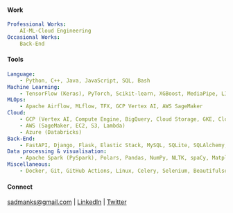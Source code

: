 #### Work

```yaml
Professional Works:
    AI-ML-Cloud Engineering
Occasional Works:
    Back-End
```
#### Tools
```yaml
Language: 
    - Python, C++, Java, JavaScript, SQL, Bash
Machine Learning: 
    - TensorFlow (Keras), PyTorch, Scikit-learn, XGBoost, MediaPipe, LIME, OpenCV
MLOps:                              
    - Apache Airflow, MLflow, TFX, GCP Vertex AI, AWS SageMaker
Cloud: 
    - GCP (Vertex AI, Compute Engine, BigQuery, Cloud Storage, GKE, Cloud Run, App Engine) 
    - AWS (SageMaker, EC2, S3, Lambda)
    - Azure (Databricks)
Back-End: 
    - FastAPI, Django, Flask, Elastic Stack, MySQL, SQLite, SQLAlchemy, Celery, Redis
Data processing & visualisation: 
    - Apache Spark (PySpark), Polars, Pandas, NumPy, NLTK, spaCy, Matplotlib, Seaborn
Miscellaneous: 
    - Docker, Git, GitHub Actions, Linux, Celery, Selenium, Beautifulsoup, HTML5, CSS3
```
#### Connect
sadmanks@gmail.com | 
[LinkedIn](https://www.linkedin.com/in/sksoumik) | [Twitter](https://twitter.com/sksoumik)
